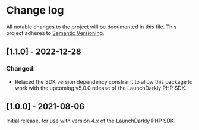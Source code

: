 # Change log

All notable changes to the project will be documented in this file. This project adheres to [Semantic Versioning](http://semver.org).

## [1.1.0] - 2022-12-28
### Changed:
- Relaxed the SDK version dependency constraint to allow this package to work with the upcoming v5.0.0 release of the LaunchDarkly PHP SDK.

## [1.0.0] - 2021-08-06
Initial release, for use with version 4.x of the LaunchDarkly PHP SDK.

